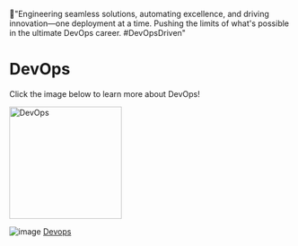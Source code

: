 🚀"Engineering seamless solutions, automating excellence, and driving innovation—one deployment at a time. Pushing the limits of what's possible in the ultimate DevOps career. #DevOpsDriven"

# DevOps

Click the image below to learn more about DevOps!

<a href="https://abelketema.com/">
  <img src="https://github.com/user-attachments/assets/463a2291-bcbf-401e-81af-e40d743a8750" alt="DevOps" width="200" height="200">
</a>



![image](https://github.com/user-attachments/assets/463a2291-bcbf-401e-81af-e40d743a8750) 
[Devops](https://abelketema.com/)
